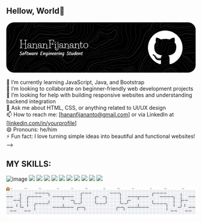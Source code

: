 ## Hellow, World👋

![Hanan](github-header-image.png)

<!--
**Yoloez/Yoloez** is a ✨ _special_ ✨ repository because its `README.md` (this file) appears on your GitHub profile.
f
Here are some ideas to get you started:

<!-- - 🔭 I’m currently working on ... -->

🌱 I’m currently learning JavaScript, Java, and Bootstrap  
👯 I’m looking to collaborate on beginner-friendly web development projects  
🤔 I’m looking for help with building responsive websites and understanding backend integration  
💬 Ask me about HTML, CSS, or anything related to UI/UX design  
📫 How to reach me: [hananfijananto@gmail.com] or via LinkedIn at [[linkedin.com/in/yourprofile](https://www.linkedin.com/in/hanan-fijananto-1362152b7/)]  
😄 Pronouns: he/him   
⚡ Fun fact: I love turning simple ideas into beautiful and functional websites!
-->

## MY SKILLS:

![image](https://img.shields.io/badge/ChatGPT-74aa9c?style=for-the-badge&logo=openai&logoColor=white)
<img src="https://img.shields.io/badge/W3Schools-04AA6D?style=for-the-badge&logo=W3Schools&logoColor=white" />
<img src="https://img.shields.io/badge/LaTeX-47A141?style=for-the-badge&logo=LaTeX&logoColor=white" /> <img src="https://img.shields.io/badge/Python-FFD43B?style=for-the-badge&logo=python&logoColor=blue" />
<img src="https://img.shields.io/badge/HTML5-E34F26?style=for-the-badge&logo=html5&logoColor=white" /> <img src="https://img.shields.io/badge/CSS3-1572B6?style=for-the-badge&logo=css3&logoColor=white" />
<img src="https://img.shields.io/badge/Figma-F24E1E?style=for-the-badge&logo=figma&logoColor=white" />
<img src="https://img.shields.io/badge/Valorant-fa4454?style=for-the-badge&logo=valorant&logoColor=white" />
<img src="https://img.shields.io/badge/MySQL-005C84?style=for-the-badge&logo=mysql&logoColor=white" />
<img src="https://img.shields.io/badge/Bootstrap-563D7C?style=for-the-badge&logo=bootstrap&logoColor=white" />
<img src="https://img.shields.io/badge/JavaScript-323330?style=for-the-badge&logo=javascript&logoColor=F7DF1E" />

<picture>
  <source media="(prefers-color-scheme: dark)" srcset="https://raw.githubusercontent.com/Yoloez/Yoloez/output/pacman-contribution-graph-dark.svg">
  <source media="(prefers-color-scheme: light)" srcset="https://raw.githubusercontent.com/Yoloez/Yoloez/output/pacman-contribution-graph.svg">
  <img alt="pacman contribution graph" src="https://raw.githubusercontent.com/Yoloez/Yoloez/output/pacman-contribution-graph.svg">
</picture>

###

###
